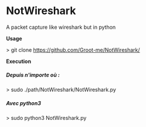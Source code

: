 # NotWireshark

A packet capture like wireshark but in python


**Usage**

\> git clone https://github.com/Groot-me/NotWireshark/ 

**Execution**

##### Depuis n'importe où :

\> sudo ./path/NotWireshark/NotWireshark.py

##### Avec python3
\> sudo python3 NotWireshark.py


